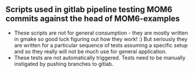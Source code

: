 ## Scripts used in gitlab pipeline testing MOM6 commits against the head of MOM6-examples

- These scripts are not for general consumption - they are mostly written in gmake so good luck figuring out how they work! :)
  But seriously they are written for a particular sequence of tests assuming a specific setup and so they really will not be much use for general application.
- These tests are not automatically triggered. Tests need to be manually instigated by pushing branches to gitlab.
